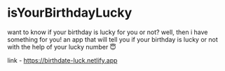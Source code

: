 # isYourBirthdayLucky
 
want to know if your birthday is lucky for you or not? well, then i have something for you! an app that will tell you if your birthday is lucky or not with the help of your lucky number 😇

link -  https://birthdate-luck.netlify.app
